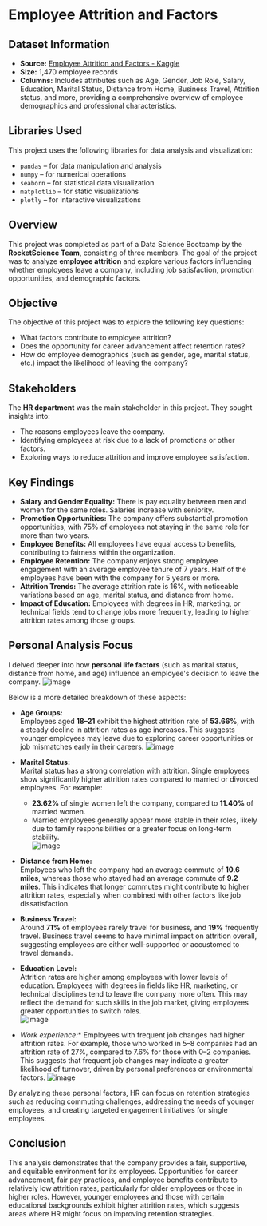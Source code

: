 # Employee Attrition and Factors

## Dataset Information

- **Source:** [Employee Attrition and Factors - Kaggle](https://www.kaggle.com/datasets/thedevastator/employee-attrition-and-factors)  
- **Size:** 1,470 employee records  
- **Columns:** Includes attributes such as Age, Gender, Job Role, Salary, Education, Marital Status, Distance from Home, Business Travel, Attrition status, and more, providing a comprehensive overview of employee demographics and professional characteristics.  

## Libraries Used

This project uses the following libraries for data analysis and visualization:

- `pandas` – for data manipulation and analysis  
- `numpy` – for numerical operations  
- `seaborn` – for statistical data visualization  
- `matplotlib` – for static visualizations  
- `plotly` – for interactive visualizations  

## Overview

This project was completed as part of a Data Science Bootcamp by the **RocketScience Team**, consisting of three members. The goal of the project was to analyze **employee attrition** and explore various factors influencing whether employees leave a company, including job satisfaction, promotion opportunities, and demographic factors.

## Objective

The objective of this project was to explore the following key questions:
- What factors contribute to employee attrition?  
- Does the opportunity for career advancement affect retention rates?  
- How do employee demographics (such as gender, age, marital status, etc.) impact the likelihood of leaving the company?  

## Stakeholders

The **HR department** was the main stakeholder in this project. They sought insights into:  
- The reasons employees leave the company.  
- Identifying employees at risk due to a lack of promotions or other factors.  
- Exploring ways to reduce attrition and improve employee satisfaction.  

## Key Findings

- **Salary and Gender Equality:** There is pay equality between men and women for the same roles. Salaries increase with seniority.  
- **Promotion Opportunities:** The company offers substantial promotion opportunities, with 75% of employees not staying in the same role for more than two years.  
- **Employee Benefits:** All employees have equal access to benefits, contributing to fairness within the organization.  
- **Employee Retention:** The company enjoys strong employee engagement with an average employee tenure of 7 years. Half of the employees have been with the company for 5 years or more.  
- **Attrition Trends:** The average attrition rate is 16%, with noticeable variations based on age, marital status, and distance from home.  
- **Impact of Education:** Employees with degrees in HR, marketing, or technical fields tend to change jobs more frequently, leading to higher attrition rates among those groups.  

## Personal Analysis Focus

I delved deeper into how **personal life factors** (such as marital status, distance from home, and age) influence an employee's decision to leave the company. 
![image](https://github.com/user-attachments/assets/e1489d18-0ea9-49f6-a027-6a9430c32f6e)

Below is a more detailed breakdown of these aspects:  

- **Age Groups:**  
   Employees aged **18–21** exhibit the highest attrition rate of **53.66%**, with a steady decline in attrition rates as age increases. This suggests younger employees may leave due to exploring career opportunities or job mismatches early in their careers.
![image](https://github.com/user-attachments/assets/c74e9ef9-3d9a-4115-a36a-d5cb96229490)
  
- **Marital Status:**  
   Marital status has a strong correlation with attrition. Single employees show significantly higher attrition rates compared to married or divorced employees. For example:  
   - **23.62%** of single women left the company, compared to **11.40%** of married women.  
   - Married employees generally appear more stable in their roles, likely due to family responsibilities or a greater focus on long-term stability.  
![image](https://github.com/user-attachments/assets/245ef2c9-33a8-4c90-922a-b0651793aae1)


- **Distance from Home:**  
   Employees who left the company had an average commute of **10.6 miles**, whereas those who stayed had an average commute of **9.2 miles**. This indicates that longer commutes might contribute to higher attrition rates, especially when combined with other factors like job dissatisfaction.  

- **Business Travel:**  
   Around **71%** of employees rarely travel for business, and **19%** frequently travel. Business travel seems to have minimal impact on attrition overall, suggesting employees are either well-supported or accustomed to travel demands.  

- **Education Level:**  
   Attrition rates are higher among employees with lower levels of education. Employees with degrees in fields like HR, marketing, or technical disciplines tend to leave the company more often. This may reflect the demand for such skills in the job market, giving employees greater opportunities to switch roles.  
![image](https://github.com/user-attachments/assets/f639b6b6-2dc6-4c5f-b050-9f7b9110c62d)

- *Work experience:** 
  Employees with frequent job changes had higher attrition rates. For example, those who worked in 5–8 companies had an attrition rate of 27%, compared to 7.6% for those with 0–2 companies. This suggests that frequent job changes may indicate a greater likelihood of turnover, driven by personal preferences or environmental factors.
![image](https://github.com/user-attachments/assets/98c95c18-2222-41d1-a0e2-39727c6d6d4b)


By analyzing these personal factors, HR can focus on retention strategies such as reducing commuting challenges, addressing the needs of younger employees, and creating targeted engagement initiatives for single employees.  

## Conclusion

This analysis demonstrates that the company provides a fair, supportive, and equitable environment for its employees. Opportunities for career advancement, fair pay practices, and employee benefits contribute to relatively low attrition rates, particularly for older employees or those in higher roles. However, younger employees and those with certain educational backgrounds exhibit higher attrition rates, which suggests areas where HR might focus on improving retention strategies.


